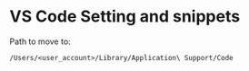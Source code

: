 # VS Code Setting and snippets

Path to move to:

```
/Users/<user_account>/Library/Application\ Support/Code
```
